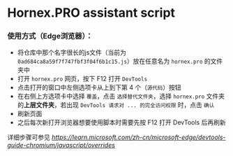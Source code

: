 # Hornex.PRO assistant script
### 使用方式（Edge浏览器）：
- 将仓库中那个名字很长的js文件（当前为 `0ad684ca8a59f7f747fbf3f04f6b1c15.js`）放在任意名为 `hornex.pro` 的文件夹中
- 打开 `hornex.pro` 网页，按下 F12 打开 `DevTools`
- 点击打开的窗口中左侧选项卡从上到下第 4 个（`源代码`）按钮
- 在右侧上方选项卡中选择 `覆盖`，点击 `选择替代文件夹`，选择 `hornex.pro` 文件夹的**上层文件夹**，若出现 `DevTools 请求对 ... 的完全访问权限` 时，点击 `确认`
- 刷新页面
- 之后每次新打开浏览器想要使用脚本时需要先按 F12 打开 DevTools 后再刷新

详细步骤可参见 *<u>https://learn.microsoft.com/zh-cn/microsoft-edge/devtools-guide-chromium/javascript/overrides</u>*
